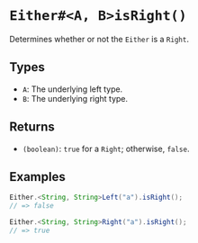# `Either#<A, B>isRight()`

Determines whether or not the `Either` is a `Right`.

## Types

* `A`: The underlying left type.
* `B`: The underlying right type.

## Returns

* `(boolean)`: `true` for a `Right`; otherwise, `false`.

## Examples

```java
Either.<String, String>Left("a").isRight();
// => false

Either.<String, String>Right("a").isRight();
// => true
```
